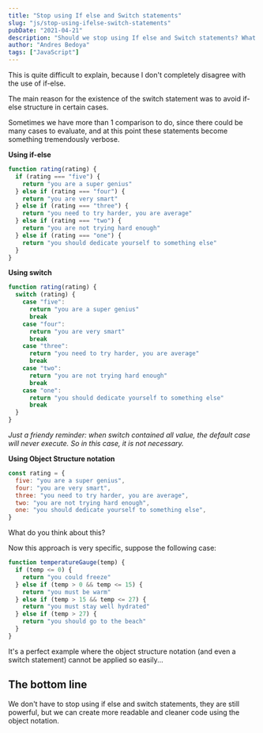 ```yaml
---
title: "Stop using If else and Switch statements"
slug: "js/stop-using-ifelse-switch-statements"
pubDate: "2021-04-21"
description: "Should we stop using If else and Switch statements? What should we use then?"
author: "Andres Bedoya"
tags: ["JavaScript"]
---
```


This is quite difficult to explain, because I don't completely disagree with the use of if-else.

The main reason for the existence of the switch statement was to avoid if-else structure in certain cases.

Sometimes we have more than 1 comparison to do, since there could be many cases to evaluate, and at this point these statements become something tremendously verbose.

**Using if-else**

```js
function rating(rating) {
  if (rating === "five") {
    return "you are a super genius"
  } else if (rating === "four") {
    return "you are very smart"
  } else if (rating === "three") {
    return "you need to try harder, you are average"
  } else if (rating === "two") {
    return "you are not trying hard enough"
  } else if (rating === "one") {
    return "you should dedicate yourself to something else"
  }
}
```

**Using switch**

```js
function rating(rating) {
  switch (rating) {
    case "five":
      return "you are a super genius"
      break
    case "four":
      return "you are very smart"
      break
    case "three":
      return "you need to try harder, you are average"
      break
    case "two":
      return "you are not trying hard enough"
      break
    case "one":
      return "you should dedicate yourself to something else"
      break
  }
}
```

_Just a friendy reminder: when switch contained all value, the default case will never execute. So in this case, it is not necessary._

**Using Object Structure notation**

```js
const rating = {
  five: "you are a super genius",
  four: "you are very smart",
  three: "you need to try harder, you are average",
  two: "you are not trying hard enough",
  one: "you should dedicate yourself to something else",
}
```

What do you think about this?

Now this approach is very specific, suppose the following case:

```js
function temperatureGauge(temp) {
  if (temp <= 0) {
    return "you could freeze"
  } else if (temp > 0 && temp <= 15) {
    return "you must be warm"
  } else if (temp > 15 && temp <= 27) {
    return "you must stay well hydrated"
  } else if (temp > 27) {
    return "you should go to the beach"
  }
}
```

It's a perfect example where the object structure notation (and even a switch statement) cannot be applied so easily...

## The bottom line

We don't have to stop using if else and switch statements, they are still powerful, but we can create more readable and cleaner code using the object notation.

